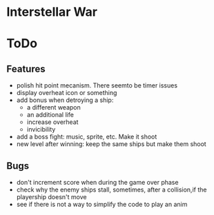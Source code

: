 # Interstellar War

# ToDo
## Features
- polish hit point mecanism. There seemto be timer issues
- display overheat icon or something
- add bonus when detroying a ship: 
    - a different weapon
    - an additional life
    - increase overheat
    - invicibility
- add a boss fight: music, sprite, etc. Make it shoot
- new level after winning: keep the same ships but make them shoot

## Bugs
- don't increment score when during the game over phase
- check why the enemy ships stall, sometimes, after a collision,if the playership doesn't move
- see if there is not a way to simplify the code to play an anim